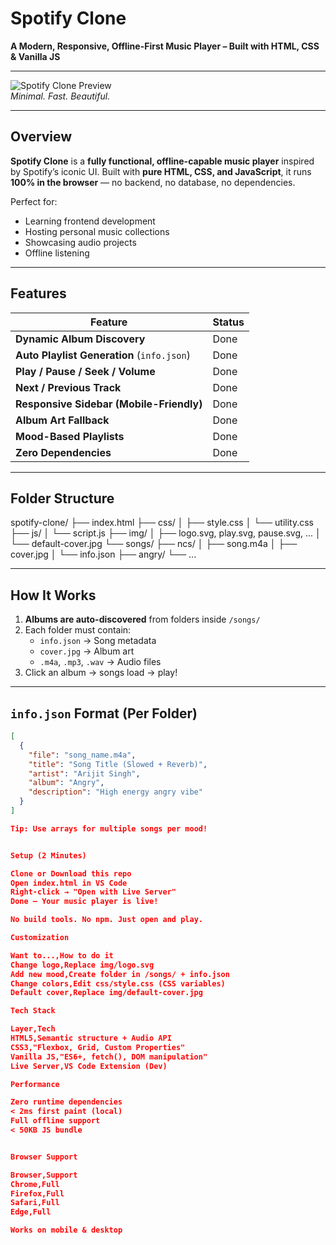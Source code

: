 # **Spotify Clone**  
**A Modern, Responsive, Offline-First Music Player – Built with HTML, CSS & Vanilla JS**

---

![Spotify Clone Preview](https://via.placeholder.com/1200x600/1DB954/000000?text=Spotify+Clone+by+You)  
*Minimal. Fast. Beautiful.*

---

## Overview

**Spotify Clone** is a **fully functional, offline-capable music player** inspired by Spotify’s iconic UI. Built with **pure HTML, CSS, and JavaScript**, it runs **100% in the browser** — no backend, no database, no dependencies.

Perfect for:
- Learning frontend development
- Hosting personal music collections
- Showcasing audio projects
- Offline listening

---

## Features

| Feature | Status |
|-------|--------|
| **Dynamic Album Discovery** | Done |
| **Auto Playlist Generation** (`info.json`) | Done |
| **Play / Pause / Seek / Volume** | Done |
| **Next / Previous Track** | Done |
| **Responsive Sidebar (Mobile-Friendly)** | Done |
| **Album Art Fallback** | Done |
| **Mood-Based Playlists** | Done |
| **Zero Dependencies** | Done |

---

## Folder Structure

spotify-clone/
├── index.html
├── css/
│   ├── style.css
│   └── utility.css
├── js/
│   └── script.js
├── img/
│   ├── logo.svg, play.svg, pause.svg, ...
│   └── default-cover.jpg
└── songs/
├── ncs/
│   ├── song.m4a
│   ├── cover.jpg
│   └── info.json
├── angry/
└── ...


---

## How It Works

1. **Albums are auto-discovered** from folders inside `/songs/`
2. Each folder must contain:
   - `info.json` → Song metadata
   - `cover.jpg` → Album art
   - `.m4a`, `.mp3`, `.wav` → Audio files
3. Click an album → songs load → play!

---

## `info.json` Format (Per Folder)

```json
[
  {
    "file": "song_name.m4a",
    "title": "Song Title (Slowed + Reverb)",
    "artist": "Arijit Singh",
    "album": "Angry",
    "description": "High energy angry vibe"
  }
]

Tip: Use arrays for multiple songs per mood!


Setup (2 Minutes)

Clone or Download this repo
Open index.html in VS Code
Right-click → "Open with Live Server"
Done — Your music player is live!

No build tools. No npm. Just open and play.

Customization

Want to...,How to do it
Change logo,Replace img/logo.svg
Add new mood,Create folder in /songs/ + info.json
Change colors,Edit css/style.css (CSS variables)
Default cover,Replace img/default-cover.jpg

Tech Stack

Layer,Tech
HTML5,Semantic structure + Audio API
CSS3,"Flexbox, Grid, Custom Properties"
Vanilla JS,"ES6+, fetch(), DOM manipulation"
Live Server,VS Code Extension (Dev)

Performance

Zero runtime dependencies
< 2ms first paint (local)
Full offline support
< 50KB JS bundle


Browser Support

Browser,Support
Chrome,Full
Firefox,Full
Safari,Full
Edge,Full

Works on mobile & desktop

